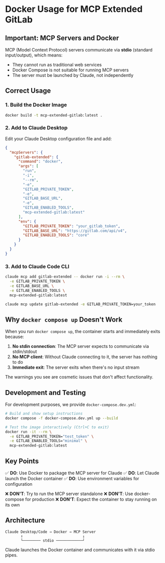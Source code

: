 # Docker Usage for MCP Extended GitLab

## Important: MCP Servers and Docker

MCP (Model Context Protocol) servers communicate via **stdio** (standard input/output), which means:
- They cannot run as traditional web services
- Docker Compose is not suitable for running MCP servers
- The server must be launched by Claude, not independently

## Correct Usage

### 1. Build the Docker Image

```bash
docker build -t mcp-extended-gitlab:latest .
```

### 2. Add to Claude Desktop

Edit your Claude Desktop configuration file and add:

```json
{
  "mcpServers": {
    "gitlab-extended": {
      "command": "docker",
      "args": [
        "run",
        "-i",
        "--rm",
        "-e",
        "GITLAB_PRIVATE_TOKEN",
        "-e",
        "GITLAB_BASE_URL",
        "-e",
        "GITLAB_ENABLED_TOOLS",
        "mcp-extended-gitlab:latest"
      ],
      "env": {
        "GITLAB_PRIVATE_TOKEN": "your_gitlab_token",
        "GITLAB_BASE_URL": "https://gitlab.com/api/v4",
        "GITLAB_ENABLED_TOOLS": "core"
      }
    }
  }
}
```

### 3. Add to Claude Code CLI

```bash
claude mcp add gitlab-extended -- docker run -i --rm \
  -e GITLAB_PRIVATE_TOKEN \
  -e GITLAB_BASE_URL \
  -e GITLAB_ENABLED_TOOLS \
  mcp-extended-gitlab:latest

claude mcp update gitlab-extended -e GITLAB_PRIVATE_TOKEN=your_token
```

## Why `docker compose up` Doesn't Work

When you run `docker compose up`, the container starts and immediately exits because:

1. **No stdin connection**: The MCP server expects to communicate via stdin/stdout
2. **No MCP client**: Without Claude connecting to it, the server has nothing to do
3. **Immediate exit**: The server exits when there's no input stream

The warnings you see are cosmetic issues that don't affect functionality.

## Development and Testing

For development purposes, we provide `docker-compose.dev.yml`:

```bash
# Build and show setup instructions
docker compose -f docker-compose.dev.yml up --build

# Test the image interactively (Ctrl+C to exit)
docker run -it --rm \
  -e GITLAB_PRIVATE_TOKEN="test_token" \
  -e GITLAB_ENABLED_TOOLS="minimal" \
  mcp-extended-gitlab:latest
```

## Key Points

✅ **DO**: Use Docker to package the MCP server for Claude
✅ **DO**: Let Claude launch the Docker container
✅ **DO**: Use environment variables for configuration

❌ **DON'T**: Try to run the MCP server standalone
❌ **DON'T**: Use docker-compose for production
❌ **DON'T**: Expect the container to stay running on its own

## Architecture

```
Claude Desktop/Code → Docker → MCP Server
       ↑                           ↓
       └──────── stdio ────────────┘
```

Claude launches the Docker container and communicates with it via stdio pipes.